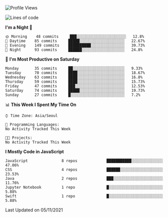 <!--START_SECTION:waka-->
![Profile Views](http://img.shields.io/badge/Profile%20Views-1-blue)

![Lines of code](https://img.shields.io/badge/From%20Hello%20World%20I%27ve%20Written-92525%20lines%20of%20code-blue)

**I'm a Night 🦉** 

```text
🌞 Morning    48 commits     ███░░░░░░░░░░░░░░░░░░░░░░   12.8% 
🌆 Daytime    85 commits     █████░░░░░░░░░░░░░░░░░░░░   22.67% 
🌃 Evening    149 commits    ██████████░░░░░░░░░░░░░░░   39.73% 
🌙 Night      93 commits     ██████░░░░░░░░░░░░░░░░░░░   24.8%

```
📅 **I'm Most Productive on Saturday** 

```text
Monday       35 commits     ██░░░░░░░░░░░░░░░░░░░░░░░   9.33% 
Tuesday      70 commits     ████░░░░░░░░░░░░░░░░░░░░░   18.67% 
Wednesday    63 commits     ████░░░░░░░░░░░░░░░░░░░░░   16.8% 
Thursday     59 commits     ████░░░░░░░░░░░░░░░░░░░░░   15.73% 
Friday       47 commits     ███░░░░░░░░░░░░░░░░░░░░░░   12.53% 
Saturday     74 commits     █████░░░░░░░░░░░░░░░░░░░░   19.73% 
Sunday       27 commits     █░░░░░░░░░░░░░░░░░░░░░░░░   7.2%

```


📊 **This Week I Spent My Time On** 

```text
⌚︎ Time Zone: Asia/Seoul

💬 Programming Languages: 
No Activity Tracked This Week

🐱‍💻 Projects: 
No Activity Tracked This Week

```

**I Mostly Code in JavaScript** 

```text
JavaScript               8 repos             ███████████░░░░░░░░░░░░░░   47.06% 
CSS                      4 repos             ██████░░░░░░░░░░░░░░░░░░░   23.53% 
Java                     2 repos             ███░░░░░░░░░░░░░░░░░░░░░░   11.76% 
Jupyter Notebook         1 repo              █░░░░░░░░░░░░░░░░░░░░░░░░   5.88% 
Swift                    1 repo              █░░░░░░░░░░░░░░░░░░░░░░░░   5.88%

```



 Last Updated on 05/11/2021
<!--END_SECTION:waka-->

